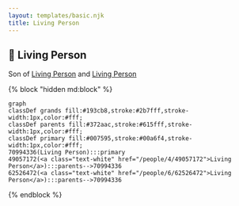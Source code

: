 ```yaml
---
layout: templates/basic.njk
title: Living Person
---
```

## 🔵 Living Person

Son of [Living Person](/people/6/62526472) and [Living Person](/people/4/49057172)

{% block "hidden md:block" %}
```mermaid
graph
classDef grands fill:#193cb8,stroke:#2b7fff,stroke-width:1px,color:#fff;
classDef parents fill:#372aac,stroke:#615fff,stroke-width:1px,color:#fff;
classDef primary fill:#007595,stroke:#00a6f4,stroke-width:1px,color:#fff;
70994336(Living Person):::primary
49057172(<a class="text-white" href="/people/4/49057172">Living Person</a>):::parents-->70994336
62526472(<a class="text-white" href="/people/6/62526472">Living Person</a>):::parents-->70994336
```
{% endblock %}
